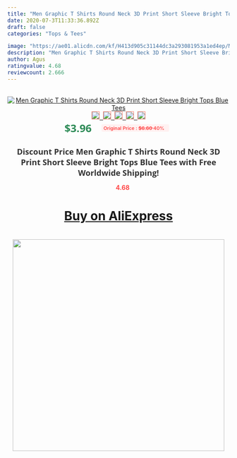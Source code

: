 ```yaml
---
title: "Men Graphic T Shirts Round Neck 3D Print Short Sleeve Bright Tops Blue Tees"
date: 2020-07-3T11:33:36.892Z
draft: false
categories: "Tops & Tees"

image: "https://ae01.alicdn.com/kf/H413d905c31144dc3a293081953a1ed4ep/Men-Graphic-T-Shirts-Round-Neck-3D-Print-Short-Sleeve-Bright-Tops-Blue-Tees.jpg"
description: "Men Graphic T Shirts Round Neck 3D Print Short Sleeve Bright Tops Blue Tees"
author: Agus
ratingvalue: 4.68
reviewcount: 2.666
---
```

<br>
<div style="text-align: center;">
<a href="https://s.click.aliexpress.com/e/_AenZtL" target="_blank" rel="nofollow noopener noreferrer"><img alt="Men Graphic T Shirts Round Neck 3D Print Short Sleeve Bright Tops Blue Tees" class="magnifier-image" src="https://ae01.alicdn.com/kf/H413d905c31144dc3a293081953a1ed4ep/Men-Graphic-T-Shirts-Round-Neck-3D-Print-Short-Sleeve-Bright-Tops-Blue-Tees.jpg_640x640.jpg">
<br>
<img style="border:1px solid salmon" src="https://ae01.alicdn.com/kf/H413d905c31144dc3a293081953a1ed4ep/Men-Graphic-T-Shirts-Round-Neck-3D-Print-Short-Sleeve-Bright-Tops-Blue-Tees.jpg_120x120.jpg">&nbsp;&nbsp;<img style="border:1px solid salmon" src="https://ae01.alicdn.com/kf/Hd1315aa0888246d1bcfa9f1f156b53ff1/Men-Graphic-T-Shirts-Round-Neck-3D-Print-Short-Sleeve-Bright-Tops-Blue-Tees.jpg_120x120.jpg">&nbsp;&nbsp;<img style="border:1px solid salmon" src="_120x120.jpg">&nbsp;&nbsp;<img style="border:1px solid salmon" src="_120x120.jpg">&nbsp;&nbsp;<img style="border:1px solid salmon" src="_120x120.jpg"></a></div><br0>
<div style="text-align: center;"><span style="background-color: white; border: 0px; box-sizing: border-box; color: seagreen; display: inline-block; font-family: &quot;open sans&quot; , &quot;arial&quot; , &quot;helvetica&quot; , sans-serif , &quot;heiti&quot;; font-size: 24px; font-stretch: inherit; font-weight: 700; line-height: inherit; margin: 0px 10px 0px 0px; padding: 0px; vertical-align: middle;">$3.96 </span>
<span style="background: rgb(255 , 241 , 241); border-radius: 3px; border: 0px; box-sizing: border-box; color: #ff4747; display: inline-block; font-family: inherit; font-size: 12px; font-stretch: inherit; font-style: inherit; font-variant: inherit; font-weight: 600; line-height: inherit; margin: 0px; padding: 2px 5px; transform: scale(0.9); vertical-align: middle;">Original Price : <b style="text-decoration: line-through;">$6.60 </b> 40%&nbsp;&nbsp;</span></div>
<h1 style="color: #333333; display: inline-block; font-family: &quot;open sans&quot; , &quot;arial&quot; , &quot;helvetica&quot; , sans-serif , &quot;heiti&quot;; font-size: 18px; font-stretch: inherit; font-weight: 700; text-align: center;">Discount Price Men Graphic T Shirts Round Neck 3D Print Short Sleeve Bright Tops Blue Tees with Free Worldwide Shipping!</h1>
<div style="color: #ff4747; text-align: center;">
<img src="https://4.bp.blogspot.com/-M0ZcTcb-5uY/XleCXlxnR4I/AAAAAAAAAEc/OrjgMkXV1oMQFaCRZj5HQwOCBcu3w1FegCPcBGAYYCw/s1600/star.png" style="height: 15px;">&nbsp;<b>4.68</b></div>
<div class="button_cont" align="center"><a class="buynow_a" href="https://s.click.aliexpress.com/e/_AenZtL" target="_blank" rel="nofollow noopener noreferrer"><H1>Buy on AliExpress</H1></a></div><br>
<div class="separator" style="clear: both; text-align: center;">
<img src="https://lh3.googleusercontent.com/-pTy5HemUv9M/XlePHvY0dAI/AAAAAAAAAE4/0nX5iRUoIWY8eMW9Dpxeirr157OZliDIgCLcBGAsYHQ/s1600/badge.gif" width="480">
</div>
